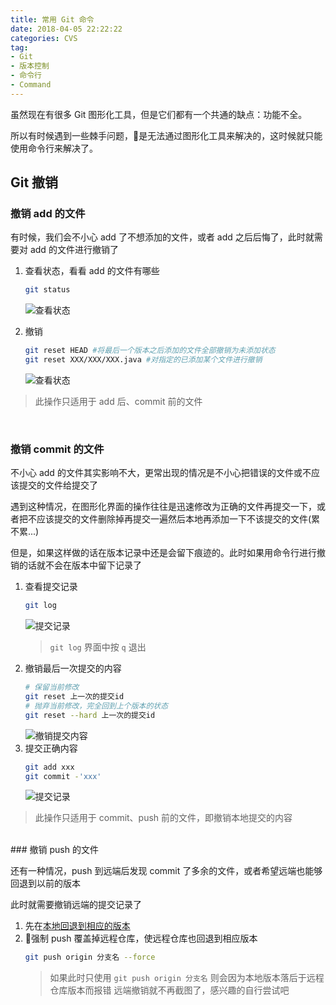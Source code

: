 ```yaml
---
title: 常用 Git 命令
date: 2018-04-05 22:22:22
categories: CVS
tag:
- Git
- 版本控制
- 命令行
- Command
---
```


虽然现在有很多 Git 图形化工具，但是它们都有一个共通的缺点：功能不全。

所以有时候遇到一些棘手问题，是无法通过图形化工具来解决的，这时候就只能使用命令行来解决了。

<!-- more -->

## Git 撤销

### 撤销 add 的文件

有时候，我们会不小心 add 了不想添加的文件，或者 add 之后后悔了，此时就需要对 add 的文件进行撤销了

1. 查看状态，看看 add 的文件有哪些
    ```bash
    git status
    ```
    ![查看状态](http://wx4.sinaimg.cn/large/a6e9cb00ly1fqvmara03jj210y0qik2x.jpg '撤销前的状态')

2. 撤销
    ```bash
    git reset HEAD #将最后一个版本之后添加的文件全部撤销为未添加状态
    git reset XXX/XXX/XXX.java #对指定的已添加某个文件进行撤销
    ```
    ![查看状态](http://wx4.sinaimg.cn/large/a6e9cb00ly1fqvmlmug4zj21080pon7q.jpg '撤销后的状态')

>此操作只适用于 add 后、commit 前的文件

<br/>

### 撤销 commit 的文件

不小心 add 的文件其实影响不大，更常出现的情况是不小心把错误的文件或不应该提交的文件给提交了

遇到这种情况，在图形化界面的操作往往是迅速修改为正确的文件再提交一下，或者把不应该提交的文件删除掉再提交一遍然后本地再添加一下不该提交的文件(累不累...)

但是，如果这样做的话在版本记录中还是会留下痕迹的。此时如果用命令行进行撤销的话就不会在版本中留下记录了

1. 查看提交记录
    ```bash
    git log
    ```
    ![提交记录](http://wx3.sinaimg.cn/large/a6e9cb00ly1fqvoh546bbj20uu0g8tfo.jpg '撤销前的提交记录')
    >`git log` 界面中按 `q` 退出
1. 撤销最后一次提交的内容
    ```bash
    # 保留当前修改
    git reset 上一次的提交id
    # 抛弃当前修改，完全回到上个版本的状态
    git reset --hard 上一次的提交id
    ```
    ![撤销提交内容](http://wx3.sinaimg.cn/large/a6e9cb00ly1fqvomg7zpyj20wy05utbq.jpg '撤销最后一次提交')
1. 提交正确内容
    ```bash
    git add xxx
    git commit -'xxx'
    ```
    ![提交记录](http://wx4.sinaimg.cn/large/a6e9cb00ly1fqvovt12fgj20v80g4trf.jpg '撤销后的提交记录')

>此操作只适用于 commit、push 前的文件，即撤销本地提交的内容

<br/>
### 撤销 push 的文件

还有一种情况，push 到远端后发现 commit 了多余的文件，或者希望远端也能够回退到以前的版本

此时就需要撤销远端的提交记录了

1. 先在[本地回退到相应的版本]()
2. 强制 push 覆盖掉远程仓库，使远程仓库也回退到相应版本
    ```bash
    git push origin 分支名 --force
    ```
    >如果此时只使用 `git push origin 分支名` 则会因为本地版本落后于远程仓库版本而报错
    >远端撤销就不再截图了，感兴趣的自行尝试吧

<!-- 感谢阅读，如有其它想知道的内容欢迎留言，此文会不定期更新 -->